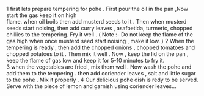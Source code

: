1 first lets prepare tempering for pohe . First pour the oil in the pan ,Now start the gas keep it on high   
  flame. when oil boils then add musterd seeds to it . 
  Then when musterd seeds start noising, then add curry leaves , asafoetida, turmeric, chopped chillies
  to the tempering. Fry it well . ( Note :- Do not keep the flame of the gas high when once musterd seed start noising , make it low. )
2 When the tempering is ready , then add the chopped onions , chopped tomatoes and chopped potatoes to it .    Then mix it well . Now , keep the lid on the pan , keep the flame of gas low and keep it for 5-10 minutes to fry it.  
3 when the vegetables are fried , mix them well . Now wash the pohe and add them to the tempering . then add coriender leaves , salt and little sugar to the pohe . Mix it properly . 
4 Our delicious pohe dish is redy to be served. Serve with the piece of lemon and garnish using coriender leaves...